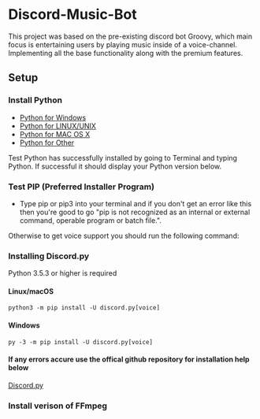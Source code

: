 # Discord-Music-Bot

This project was based on the pre-existing discord bot Groovy, 
which main focus is entertaining users by playing music inside of a voice-channel.
Implementing all the base functionality along with the premium features.

## Setup ##
 ### Install Python ###
  * [Python for Windows](https://www.python.org/downloads/windows/)
  * [Python for LINUX/UNIX](https://www.python.org/downloads/source/)
  * [Python for MAC OS X](https://www.python.org/downloads/mac-osx/)
  * [Python for Other](https://www.python.org/download/other/)
 
Test Python has successfully installed by going to Terminal and typing Python. If successful it should display your Python version below.

### Test PIP (Preferred Installer Program) ###
  * Type pip or pip3 into your terminal and if you don't get an error like this then you're good to go "pip is not recognized as an internal or external command, 
  operable program or batch file.".

Otherwise to get voice support you should run the following command:

### Installing Discord.py ###

Python 3.5.3 or higher is required 

#### Linux/macOS ####
```python3 -m pip install -U discord.py[voice] ```

#### Windows ####
``` py -3 -m pip install -U discord.py[voice] ```

#### If any errors accure use the offical github repository for installation help below ###
[Discord.py](https://github.com/Rapptz/discord.py)

### Install verison of FFmpeg ###
